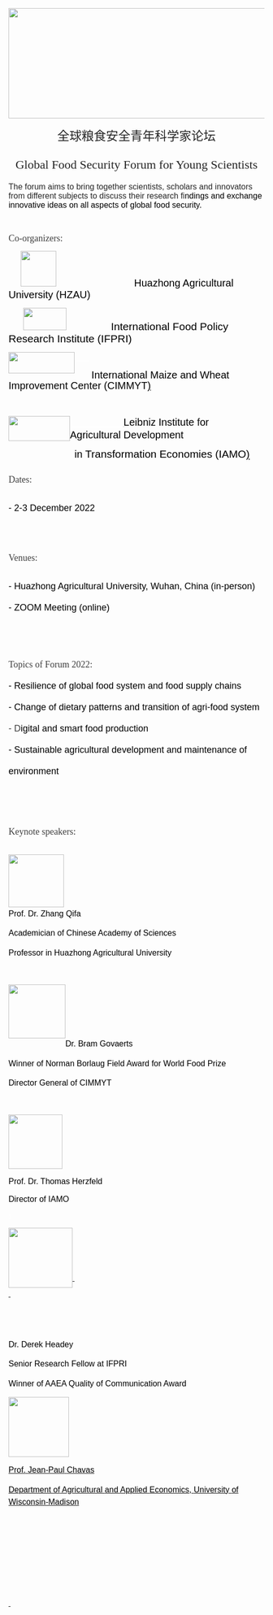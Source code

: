 <div id="vsb_content_11192_u91">
    <div id="vsb_content">
        <p style="text-align: center; line-height: 3em;"><span style="color: rgb(38, 38, 38); font-family: 微软雅黑, &quot;Microsoft YaHei&quot;; font-size: 24px;"></span></p>
        <p style="text-align: center"><img src="https://emc.hzau.edu.cn/__local/0/E5/70/C584C66A0A479E2F82D2EC3FB85_EAE72A25_BB15.jpg" width="910" height="217" vsbhref="vurl" vurl="/_vsl/0E570C584C66A0A479E2F82D2EC3FB85/EAE72A25/BB15" vheight=" 217px" vwidth=" 910px" orisrc="https://emc.hzau.edu.cn/__local/B/22/76/2699ED883AC07E2615586FEEE9D_0AF871CA_966CA.jpg" class="img_vsb_content" style="width: 910px; height: 217px;"></p>
        <p style="text-align: center; line-height: 3em;"><span style="color: rgb(38, 38, 38); font-family: 微软雅黑, &quot;Microsoft YaHei&quot;; font-size: 24px;">全球粮食安全青年科学家论坛</span><br></p>
        <p style="line-height: 3em; text-align: center;"><span style="color: rgb(38, 38, 38); font-family: &quot;arial black&quot;, &quot;avant garde&quot;; font-size: 24px;">Global Food Security Forum for Young Scientists</span></p>
        <p style="text-align: left;"><span style="color: rgb(63, 63, 63);"><span style="color: rgb(38, 38, 38); font-family: arial, helvetica, sans-serif; font-size: 16px;">The forum aims to bring together scientists, scholars and innovators from different</span> <span style="color: rgb(38, 38, 38); font-family: arial, helvetica, sans-serif; font-size: 16px;">subjects to discuss their research fi<span style="font-family: arial, helvetica, sans-serif; font-size: 16px; color: rgb(0, 0, 0);">ndings and exchange innovative ideas on all aspects of global food security.</span></span></span></p>
        <p style="text-align: left;"><span style="color: rgb(38, 38, 38); font-family: arial, helvetica, sans-serif; font-size: 16px;"><br></span></p>
        <p style="text-align: left;"><span style="color: rgb(63, 63, 63); font-family: &quot;arial black&quot;, &quot;avant garde&quot;; font-size: 18px;">Co-organizers:</span></p>
        <p><span style="color: rgb(63, 63, 63); font-family: arial, helvetica, sans-serif; font-size: 16px;"></span></p>
        <p style="text-align: left;"><a href="http://www.hzau.edu.cn/" target="_blank" style="text-decoration: none;">&nbsp; &nbsp; &nbsp;&nbsp;<img width="70" height="70" title="" alt="" src="https://emc.hzau.edu.cn/__local/B/53/48/8A7A3721AD94F4C156DEB504688_D27341E1_18633.jpeg" border="0" vspace="0" hspace="0" vwidth=" 70px" vheight=" 70px" vurl="/_vsl/B53488A7A3721AD94F4C156DEB504688/D27341E1/18633" vsbhref="vurl" orisrc="https://emc.hzau.edu.cn/__local/B/53/48/8A7A3721AD94F4C156DEB504688_D27341E1_18633.jpeg" class="img_vsb_content" style="width: 70px; height: 70px;">&nbsp; &nbsp; &nbsp; &nbsp; &nbsp; &nbsp; &nbsp; &nbsp; &nbsp; &nbsp; &nbsp; &nbsp; &nbsp; &nbsp; &nbsp; &nbsp; &nbsp; &nbsp; &nbsp; &nbsp;<span style="font-family: arial, helvetica, sans-serif; font-size: 20px; color: rgb(0, 0, 0);">Huazhong Agricultural University (HZAU)</span></a></p>
        <p style="text-align: left;"><span style="font-family: arial, helvetica, sans-serif; font-size: 21px; color: rgb(0, 0, 0); text-decoration: none;">&nbsp;</span><a href="https://www.ifpri.org/" target="_blank" style="text-decoration: none;"><span style="font-family: arial, helvetica, sans-serif; font-size: 21px; color: rgb(0, 0, 0);"> &nbsp; &nbsp;<img width="500" height="272" src="https://emc.hzau.edu.cn/__local/0/05/0C/9C51070797E9E0789BF1092DE42_AAC50BC1_8869.png" vwidth=" 85px" vheight=" 44px" vurl="/_vsl/0050C9C51070797E9E0789BF1092DE42/AAC50BC1/8869" vsbhref="vurl" orisrc="https://emc.hzau.edu.cn/__local/0/05/0C/9C51070797E9E0789BF1092DE42_AAC50BC1_8869.png" class="img_vsb_content" style="width: 85px; height: 44px;">&nbsp; &nbsp; &nbsp; &nbsp; &nbsp; &nbsp; &nbsp; &nbsp;International Food Policy Research Institute (IFPRI)</span></a></p>
        <p style="text-align: left;"><span style="font-family: arial, helvetica, sans-serif; font-size: 21px; color: rgb(0, 0, 0); text-decoration: underline;"></span></p>
        <p style="line-height: 1.5em;"><a href="https://www.cimmyt.org/" target="_blank"><img width="283" height="69" src="https://emc.hzau.edu.cn/__local/7/FB/38/32968E2F63C606853D82F787B29_C1E7CE3A_1B6A.png" vwidth=" 130px" vheight=" 42px" vurl="/_vsl/7FB3832968E2F63C606853D82F787B29/C1E7CE3A/1B6A" vsbhref="vurl" orisrc="https://emc.hzau.edu.cn/__local/7/FB/38/32968E2F63C606853D82F787B29_C1E7CE3A_1B6A.png" class="img_vsb_content" style="width: 130px; height: 42px; float: left;"></a></p>
        <p style="line-height: 1.5em;"><a href="https://www.cimmyt.org/" target="_blank" style="text-decoration: underline; color: rgb(255, 255, 255);"><span style="color: rgb(255, 255, 255);">&nbsp;</span></a><span style="text-decoration: underline; color: rgb(255, 255, 255);">&nbsp;&nbsp;&nbsp;&nbsp;&nbsp;&nbsp;</span></p>
        <p style="line-height: 1.5em;"><span style="color: rgb(0, 0, 0); text-decoration: none;"><span style="text-decoration: none; color: rgb(0, 0, 0); font-family: arial, helvetica, sans-serif; font-size: 20px;">&nbsp;&nbsp;&nbsp;</span><span style="text-decoration: none; color: rgb(63, 63, 63); font-family: arial, helvetica, sans-serif; font-size: 20px;">&nbsp; &nbsp;</span></span><a href="https://www.cimmyt.org/" target="_blank" style="font-family: arial, helvetica, sans-serif; font-size: 20px; color: rgb(0, 0, 0); text-decoration: none;"><span style="font-family: arial, helvetica, sans-serif; font-size: 20px; color: rgb(0, 0, 0);">International Maize and Wheat Improvement Center (CIMMYT</span></a><span style="font-family: arial, helvetica, sans-serif; font-size: 20px; color: rgb(0, 0, 0); text-decoration: underline;">)</span></p>
        <p style="line-height: 1.5em;"><span style="color: rgb(0, 0, 0); text-decoration: none;">&nbsp;</span></p>
        <p style="line-height: 1.5em;"><span style="font-size: 21px; color: rgb(0, 0, 0); text-decoration: underline;"></span></p>
        <p style="line-height: 1.75em;"><a href="https://www.iamo.de/en/" target="_blank" style="font-family: arial, helvetica, sans-serif; font-size: 20px; color: rgb(0, 0, 0); text-decoration: underline;"><span style="font-family: arial, helvetica, sans-serif; font-size: 20px; color: rgb(0, 0, 0);"><img width="250" height="115" src="https://emc.hzau.edu.cn/__local/A/FB/C9/DEEAFA992EDC1F7E6A008BEC95F_D020A6BC_4D25.png" vwidth=" 121px" vheight=" 49px" vurl="/_vsl/AFBC9DEEAFA992EDC1F7E6A008BEC95F/D020A6BC/4D25" vsbhref="vurl" orisrc="https://emc.hzau.edu.cn/__local/A/FB/C9/DEEAFA992EDC1F7E6A008BEC95F_D020A6BC_4D25.png" class="img_vsb_content" style="width: 121px; height: 49px; float: left;"><span style="text-decoration: underline; font-family: arial, helvetica, sans-serif; font-size: 20px; color: rgb(255, 255, 255);">&nbsp; &nbsp; &nbsp; &nbsp; &nbsp; &nbsp; &nbsp; &nbsp; &nbsp; &nbsp;</span></span></a><a href="https://www.iamo.de/en/" target="_blank" style="text-decoration: none;"><span style="text-decoration: none; font-size: 20px; font-family: arial, helvetica, sans-serif; color: rgb(0, 0, 0);">Leibniz</span><span style="font-size: 20px; font-family: arial, helvetica, sans-serif;"> <span style="text-decoration: none; font-size: 20px; font-family: arial, helvetica, sans-serif; color: rgb(0, 0, 0);">Institute</span>&nbsp;f<span style="text-decoration: none; font-size: 20px; font-family: arial, helvetica, sans-serif; color: rgb(0, 0, 0);">or</span> <span style="text-decoration: none; font-size: 20px; font-family: arial, helvetica, sans-serif; color: rgb(0, 0, 0);">Agricultural</span></span><span style="text-decoration: none; font-family: arial, helvetica, sans-serif; font-size: 20px;">&nbsp;</span><span style="text-decoration: none; font-family: arial, helvetica, sans-serif; font-size: 20px; color: rgb(0, 0, 0);">Development</span></a></p>
        <p style="line-height: 1.75em;"><span style="text-decoration: none;"><span style="text-decoration: none; color: rgb(0, 0, 0);">&nbsp; &nbsp; &nbsp; &nbsp; &nbsp; &nbsp; &nbsp; &nbsp; &nbsp; &nbsp; &nbsp; &nbsp; &nbsp; &nbsp; &nbsp; &nbsp; &nbsp;</span></span><a href="https://www.iamo.de/en/" target="_blank" style="font-family: arial, helvetica, sans-serif; font-size: 20px; color: rgb(0, 0, 0); text-decoration: none;"><span style="font-family: arial, helvetica, sans-serif; font-size: 20px; color: rgb(0, 0, 0);">in&nbsp;<span style="color: rgb(0, 0, 0); font-family: arial, helvetica, sans-serif; font-size: 21px;">Transformation Economies (IAMO</span></span></a><a href="https://www.iamo.de/en/" target="_blank" style="font-family: arial, helvetica, sans-serif; font-size: 21px; color: rgb(0, 0, 0); text-decoration: underline;"><span style="font-size: 21px; color: rgb(0, 0, 0);">)</span></a></p>
        <p style="line-height: 3em;"><span style="color: rgb(63, 63, 63); font-family: &quot;arial black&quot;, &quot;avant garde&quot;; font-size: 18px;">Dates: </span></p>
        <p style="line-height: 3em;"><span style="color: rgb(63, 63, 63); font-family: arial, helvetica, sans-serif; font-size: 18px;"><span style="color: rgb(0, 0, 0); font-family: &quot;arial black&quot;, &quot;avant garde&quot;; font-size: 16px;"></span><span style="color: rgb(0, 0, 0); font-family: arial, helvetica, sans-serif; font-size: 16px;"><span style="color: rgb(127, 127, 127); font-family: &quot;arial black&quot;, &quot;avant garde&quot;; font-size: 16px;"></span><span style="color: rgb(0, 0, 0); font-family: arial, helvetica, sans-serif; font-size: 18px;">- <span style="font-family: arial, helvetica, sans-serif; font-size: 18px; color: rgb(0, 0, 0);">2-3 December 2022</span></span></span></span></p>
        <p style="line-height: 3em;"><span style="color: rgb(63, 63, 63); font-family: &quot;arial black&quot;, &quot;avant garde&quot;; font-size: 18px;"><span style="color: rgb(63, 63, 63); font-family: &quot;arial black&quot;, &quot;avant garde&quot;; font-size: 18px; text-decoration: none;"></span><br>Venues: </span></p>
        <p style="line-height: 3em;"><span style="color: rgb(63, 63, 63); font-family: arial, helvetica, sans-serif; font-size: 18px;"><span style="color: rgb(31, 73, 125); font-family: &quot;arial black&quot;, &quot;avant garde&quot;; font-size: 16px;"></span><span style="font-family: arial, helvetica, sans-serif; font-size: 18px; color: rgb(0, 0, 0);">-</span> <span style="font-family: arial, helvetica, sans-serif; font-size: 18px; color: rgb(0, 0, 0);">Huazhong Agricultural University, Wuhan, China (in-person)</span><br><span style="font-family: arial, helvetica, sans-serif; font-size: 18px; color: rgb(0, 0, 0);">-</span> <span style="font-family: arial, helvetica, sans-serif; font-size: 18px; color: rgb(0, 0, 0);">ZOOM Meeting (online)</span></span></p>
        <p style="line-height: 3em;"><span style="color: rgb(89, 89, 89); font-family: arial, helvetica, sans-serif; font-size: 18px;"><br></span></p>
        <p style="line-height: 3em;"><span style="color: rgb(63, 63, 63); font-family: arial, helvetica, sans-serif; font-size: 18px;"><span style="font-family: &quot;arial black&quot;, &quot;avant garde&quot;; font-size: 18px;">Topics of Forum 2022:</span><span style="font-family: arial, helvetica, sans-serif; font-size: 18px;"><br><span style="font-family: arial, helvetica, sans-serif; font-size: 18px; color: rgb(0, 0, 0);">- Resilience of global food system and food supply chains</span><br><span style="font-family: arial, helvetica, sans-serif; font-size: 18px; color: rgb(0, 0, 0);">- C</span><span style="font-family: arial, helvetica, sans-serif; font-size: 18px; color: rgb(0, 0, 0);">hange of d<span style="font-family: 微软雅黑, &quot;Microsoft YaHei&quot;; font-size: 18px;"></span>ietary patterns and transition of agri-food system</span><br>- D<span style="font-family: arial, helvetica, sans-serif; font-size: 18px; color: rgb(0, 0, 0);">igital and smart food production</span><br><span style="font-family: arial, helvetica, sans-serif; font-size: 18px; color: rgb(0, 0, 0);">- Sustainable agricultural development and maintenance of environment</span></span></span></p>
        <p style="line-height: 3em;"><span style="color: rgb(0, 0, 0); font-family: arial, helvetica,sans-serif; font-size: 18px;"><br></span></p>
        <p style="line-height: 4em;"><span style="color: rgb(63, 63, 63); font-family: &quot;arial black&quot;, &quot;avant garde&quot;; font-size: 18px;">Keynote speakers:<span style="color: rgb(255, 255, 255); font-family: 宋体,SimSun; font-size: 10px;"><strong><span style="font-family: 宋体,SimSun; font-size: 10px;"><br></span></strong></span></span></p>
        <p style="text-align: left; line-height: 1.5em;"><span style="color: rgb(0, 0, 0); font-family: arial black,avant garde; font-size: 18px;">&nbsp; <a href="https://qifa.hzau.edu.cn/" target="_blank"><img width="238" height="210" src="https://emc.hzau.edu.cn/__local/D/86/29/09ECD18BBA2CD7432A3FE1B6DB8_FA94EBF8_14D57.png" vwidth=" 109px" vheight=" 104px" vurl="/_vsl/D862909ECD18BBA2CD7432A3FE1B6DB8/FA94EBF8/14D57" vsbhref="vurl" orisrc="https://emc.hzau.edu.cn/__local/D/86/29/09ECD18BBA2CD7432A3FE1B6DB8_FA94EBF8_14D57.png" class="img_vsb_content" style="width: 109px; height: 104px; float: left;"></a>&nbsp;&nbsp;&nbsp;&nbsp;&nbsp;</span></p>
        <p style="text-align: left; line-height: 1.5em;"><span style="color: rgb(0, 0, 0); font-family: arial black,avant garde; font-size: 18px;"><br></span></p>
        <p style="line-height: 1.5em;"><span style="color: rgb(0, 0, 0); font-family: arial, helvetica, sans-serif; font-size: 18px;"></span></p>
        <p style="text-align: left; line-height: 1.5em;">&nbsp;</p>
        <p style="line-height: 1.5em;"><span style="color: rgb(0, 0, 0); font-family: arial, helvetica, sans-serif; font-size: 18px;"></span></p>
        <p style="line-height: 1.75em;"><a href="https://qifa.hzau.edu.cn/" target="_blank" style="text-decoration: none;"><span style="text-decoration: none; font-family: arial, helvetica, sans-serif; font-size: 16px; color: rgb(0, 0, 0);">Prof. Dr.</span><span style="color: rgb(63, 63, 63); font-family: arial, helvetica, sans-serif; font-size: 16px;"> <span style="text-decoration: none; font-family: arial, helvetica, sans-serif; font-size: 16px; color: rgb(0, 0, 0);">Zhang</span> <span style="text-decoration: none; font-family: arial, helvetica, sans-serif; font-size: 16px; color: rgb(0, 0, 0);">Qifa</span></span></a></p>
        <p style="text-align: left; line-height: 1.75em;"><a href="https://qifa.hzau.edu.cn/" target="_blank" style="text-decoration: none;"><span style="text-decoration: none; font-family: arial, helvetica, sans-serif; font-size: 16px; color: rgb(0, 0, 0);">A<span style="text-decoration: none; font-family: arial, helvetica, sans-serif; font-size: 16px; color: rgb(0, 0, 0);">cademician </span></span><span style="text-decoration: none; font-family: arial, helvetica, sans-serif; font-size: 16px; color: rgb(0, 0, 0);">of Chinese Academy of Sciences&nbsp;</span></a></p>
        <p style="text-align: left; line-height: 1.75em;"><a href="https://qifa.hzau.edu.cn/" target="_blank" style="text-decoration: none;"><span style="text-decoration: none; font-family: arial, helvetica, sans-serif; font-size: 16px; color: rgb(0, 0, 0);">P<span style="text-decoration: none; font-family: arial, helvetica, sans-serif; font-size: 16px; color: rgb(0, 0, 0);">r</span></span><span style="color: rgb(63, 63, 63); font-family: arial, helvetica, sans-serif; font-size: 16px;"><span style="text-decoration: none; font-family: arial, helvetica, sans-serif; font-size: 16px; color: rgb(0, 0, 0);">ofessor in Huazhong Agricultural</span> <span style="text-decoration: none; font-family: arial, helvetica, sans-serif; font-size: 16px; color: rgb(0, 0, 0);">University</span></span></a></p>
        <p style="line-height: 1.5em;">&nbsp;<span style="font-size: 18px;">&nbsp; &nbsp; &nbsp; &nbsp; &nbsp; &nbsp; &nbsp;</span></p>
        <p style="text-align: left; line-height: 1.5em;"><span style="font-family: Arial;"><a href="https://www.cimmyt.org/people/bram-govaerts/" target="_blank"><span style="color: rgb(0, 0, 0); font-family: arial black,avant garde; font-size: 18px;"><img width="298" height="263" src="https://emc.hzau.edu.cn/__local/5/8A/D6/C9627F46FC9DEC9D850F3CD8C4A_CB53CBAC_147D9.png" vwidth=" 112px" vheight=" 106px" vurl="/_vsl/58AD6C9627F46FC9DEC9D850F3CD8C4A/CB53CBAC/147D9" vsbhref="vurl" orisrc="https://emc.hzau.edu.cn/__local/5/8A/D6/C9627F46FC9DEC9D850F3CD8C4A_CB53CBAC_147D9.png" class="img_vsb_content" style="width: 112px; height: 106px; float: left;"></span></a><span style="font-family: Arial; text-decoration: none;"><strong><span style="font-size: 18px; text-decoration: none;">&nbsp;&nbsp;&nbsp;&nbsp;&nbsp;&nbsp;&nbsp;</span></strong></span></span></p>
        <p style="text-align: left; line-height: 1.5em;"><span style="font-family: Arial; text-decoration: none;"><strong><span style="font-size: 18px; text-decoration: none;"><br></span></strong></span></p>
        <p style="text-align: left; line-height: 1.5em;"><span style="font-family: Arial; text-decoration: none;"><strong><span style="font-size: 18px; text-decoration: none;"><br></span></strong></span></p>
        <p style="text-align: left; line-height: 1.75em;"><a href="https://www.cimmyt.org/people/bram-govaerts/" target="_blank" style="text-decoration: none;"><span style="text-decoration: none; font-family: arial, helvetica, sans-serif; font-size: 16px; color: rgb(0, 0, 0);">Dr.&nbsp;</span><span style="color: rgb(63, 63, 63); font-family: arial, helvetica, sans-serif; font-size: 16px;"><span style="text-decoration: none; font-family: arial, helvetica, sans-serif; font-size: 16px; color: rgb(0, 0, 0);">Bram</span> <span style="text-decoration: none; font-family: arial, helvetica, sans-serif; font-size: 16px; color: rgb(0, 0, 0);">Govaerts<span style="font-family: arial, helvetica, sans-serif; font-size: 16px;">&nbsp;</span></span><br></span></a></p>
        <p style="text-align: left; line-height: 1.75em;"><a href="https://www.cimmyt.org/people/bram-govaerts/" target="_blank" style="text-decoration: none;"><span style="text-decoration: none; font-family: arial, helvetica, sans-serif; font-size: 16px; color: rgb(0, 0, 0);">Winner&nbsp;</span><span style="color: rgb(63, 63, 63); font-family: arial, helvetica, sans-serif; font-size: 16px;"><span style="text-decoration: none; font-family: arial, helvetica, sans-serif; font-size: 16px; color: rgb(0, 0, 0);">of Norman</span> <span style="text-decoration: none; font-family: arial, helvetica, sans-serif; font-size: 16px; color: rgb(0, 0, 0);">Borlaug</span> <span style="text-decoration: none; font-family: arial, helvetica, sans-serif; font-size: 16px; color: rgb(0, 0, 0);">Field</span> <span style="text-decoration: none; font-family: arial, helvetica, sans-serif; font-size: 16px; color: rgb(0, 0, 0);">Award </span><span style="text-decoration: none; font-family: arial, helvetica, sans-serif; font-size: 16px; color: rgb(0, 0, 0);">for World Food Prize</span></span></a></p>
        <p style="text-align: left; line-height: 1.75em;"><a href="https://www.cimmyt.org/people/bram-govaerts/" target="_blank" style="text-decoration: none;"><span style="text-decoration: none; font-family: arial, helvetica, sans-serif; font-size: 16px; color: rgb(0, 0, 0);">Director General</span><span style="color: rgb(63, 63, 63); font-family: arial, helvetica, sans-serif; font-size: 16px;"> <span style="text-decoration: none; font-family: arial, helvetica, sans-serif; font-size: 16px; color: rgb(0, 0, 0);">of</span> <span style="text-decoration: none; font-family: arial, helvetica, sans-serif; font-size: 16px; color: rgb(0, 0, 0);">CIMMYT</span></span></a></p>
        <p style="text-align: left; line-height: 1.5em;"><span style="font-family: arial, helvetica, sans-serif; font-size: 18px; text-decoration: none;"><br></span></p>
        <p style="text-align: left; line-height: normal;"><a href="https://www.iamo.de/en/institute/staff/details/herzfeld/" target="_blank"><span style="color: rgb(0, 0, 0); font-family: arial, helvetica,sans-serif; font-size: 18px;"><img width="130" height="113" src="https://emc.hzau.edu.cn/__local/1/22/CE/DB642A863E81FA2A51CD418AF3D_1DB475D5_82D3.png" vwidth=" 106px" vheight=" 107px" vurl="/_vsl/122CEDB642A863E81FA2A51CD418AF3D/1DB475D5/82D3" vsbhref="vurl" orisrc="https://emc.hzau.edu.cn/__local/1/22/CE/DB642A863E81FA2A51CD418AF3D_1DB475D5_82D3.png" class="img_vsb_content" style="width: 106px; height: 107px; display: inline;"></span></a></p>
        <p style="text-align: left; line-height: 1.5em;"><a href="https://www.iamo.de/en/institute/staff/details/herzfeld/" target="_blank" style="text-decoration: none;"><span style="text-decoration: none; font-family: arial, helvetica, sans-serif; font-size: 16px; color: rgb(0, 0, 0);">Prof.</span><span style="color: rgb(63, 63, 63); font-family: arial, helvetica, sans-serif; font-size: 16px;"> <span style="text-decoration: none; font-family: arial, helvetica, sans-serif; font-size: 16px; color: rgb(0, 0, 0);">Dr.</span> <span style="text-decoration: none; font-family: arial, helvetica, sans-serif; font-size: 16px; color: rgb(0, 0, 0);">Thomas</span> <span style="text-decoration: none; font-family: arial, helvetica, sans-serif; font-size: 16px; color: rgb(0, 0, 0);">Herzfeld</span></span></a></p>
        <p style="text-align: left; line-height: 1.5em;"><a href="https://www.iamo.de/en/institute/staff/details/herzfeld/" target="_blank" style="text-decoration: none;"><span style="text-decoration: none; font-family: arial, helvetica, sans-serif; font-size: 16px; color: rgb(0, 0, 0);">Director</span><span style="color: rgb(63, 63, 63); font-family: arial, helvetica, sans-serif; font-size: 16px;"> <span style="text-decoration: none; font-family: arial, helvetica, sans-serif; font-size: 16px; color: rgb(0, 0, 0);">of</span> <span style="text-decoration: none; font-family: arial, helvetica, sans-serif; font-size: 16px; color: rgb(0, 0, 0);">IAMO</span></span></a></p>
        <p style="text-align: left; line-height: normal;"><span style="color: rgb(255, 255, 255); font-family: arial, helvetica, sans-serif; font-size: 10px;">1</span><span style="color: rgb(63, 63, 63); font-family: arial, helvetica, sans-serif; font-size: 16px;"><br></span></p>
        <p style="line-height: normal;"><a href="https://www.ifpri.org/profile/derek-headey" target="_blank"><span style="font-family: Arial;"><img width="126" height="118" src="https://emc.hzau.edu.cn/__local/F/8D/81/927A708B829A3F1015D4A88FB60_7E851FF7_2DF70.png" vwidth=" 126px" vheight=" 118px" vurl="/_vsl/F8D81927A708B829A3F1015D4A88FB60/7E851FF7/2DF70" vsbhref="vurl" orisrc="https://emc.hzau.edu.cn/__local/F/8D/81/927A708B829A3F1015D4A88FB60_7E851FF7_2DF70.png" class="img_vsb_content" style="width: 126px; height: 118px; float: left;"></span></a><a href="https://www.ifpri.org/profile/derek-headey" target="_blank"><span style="font-family: Arial;"><br></span></a></p>
        <p style="line-height: normal;"><a href="https://www.ifpri.org/profile/derek-headey" target="_blank"><span style="font-family: Arial;"><br></span></a></p>
        <p style="line-height: normal;"><a href="https://www.ifpri.org/profile/derek-headey" target="_blank"><span style="font-family: Arial;"><br></span></a></p>
        <p style="line-height: normal;"><a href="https://www.ifpri.org/profile/derek-headey" target="_blank">&nbsp;</a></p>
        <p style="line-height: normal;"><a href="https://www.ifpri.org/profile/derek-headey" target="_blank">&nbsp;</a></p>
        <p style="line-height: normal;">&nbsp;</p>
        <p style="line-height: 1.5em;"><a href="https://www.ifpri.org/profile/derek-headey" target="_blank"><span style="color: rgb(63, 63, 63); font-family: Arial; font-size: 16px;"><br></span></a></p>
        <p style="line-height: 1.75em;"><a href="https://www.ifpri.org/profile/derek-headey" target="_blank" style="text-decoration: none;"><span style="text-decoration: none; font-family: Arial; font-size: 16px; color: rgb(0, 0, 0);">Dr.&nbsp;</span><span style="color: rgb(63, 63, 63); font-family: Arial; font-size: 16px;"><span style="text-decoration: none; font-family: Arial; font-size: 16px; color: rgb(0, 0, 0);">Derek</span> <span style="text-decoration: none; font-family: Arial; font-size: 16px; color: rgb(0, 0, 0);">Headey</span></span></a></p>
        <p style="line-height: 1.75em;"><a href="https://www.ifpri.org/profile/derek-headey" target="_blank" style="text-decoration: none;"><span style="text-decoration: none; font-family: Arial; font-size: 16px; color: rgb(0, 0, 0);">Senior</span><span style="color: rgb(63, 63, 63); font-family: Arial; font-size: 16px;"> <span style="text-decoration: none; font-family: Arial; font-size: 16px; color: rgb(0, 0, 0);">Research</span> <span style="text-decoration: none; font-family: Arial; font-size: 16px; color: rgb(0, 0, 0);">Fellow</span> <span style="text-decoration: none; font-family: Arial; font-size: 16px; color: rgb(0, 0, 0);">at</span> <span style="text-decoration: none; font-family: Arial; font-size: 16px; color: rgb(0, 0, 0);">IFPRI</span></span></a></p>
        <p style="line-height: 1.75em;"><a href="https://www.ifpri.org/profile/derek-headey" target="_blank" style="text-decoration: none;"><span style="text-decoration: none; font-family: Arial; font-size: 16px; color: rgb(0, 0, 0);">Winner</span><span style="color: rgb(63, 63, 63); font-family: Arial; font-size: 16px;"> <span style="text-decoration: none; font-family: Arial; font-size: 16px; color: rgb(0, 0, 0);">of</span> <span style="text-decoration: none; font-family: Arial; font-size: 16px; color: rgb(0, 0, 0);">AAEA</span> <span style="text-decoration: none; font-family: Arial; font-size: 16px; color: rgb(0, 0, 0);">Quality</span> <span style="text-decoration: none; font-family: Arial; font-size: 16px; color: rgb(0, 0, 0);">of</span> <span style="text-decoration: none; font-family: Arial; font-size: 16px; color: rgb(0, 0, 0);">Communication</span> <span style="text-decoration: none; font-family: Arial; font-size: 16px; color: rgb(0, 0, 0);">Award</span></span></a></p>
        <p style="line-height: 1.75em;"><a href="https://africa.wisc.edu/staff/chavas-jean-paul/" target="_blank"><img src="https://emc.hzau.edu.cn/__local/D/3D/3D/2BBD0A9A2A3DCABBE552F715072_CBE17FE5_A214.png" width="119" height="118" vsbhref="vurl" vurl="/_vsl/D3D3D2BBD0A9A2A3DCABBE552F715072/CBE17FE5/A214" vheight=" 118px" vwidth=" 119px" orisrc="https://emc.hzau.edu.cn/__local/D/3D/3D/2BBD0A9A2A3DCABBE552F715072_CBE17FE5_A214.png" class="img_vsb_content" style="width: 119px; height: 118px;"></a></p>
        <p style="line-height: 1.75em;"><a href="https://africa.wisc.edu/staff/chavas-jean-paul/" target="_blank"><span style="font-size: 16px; font-family: arial, helvetica, sans-serif; color: rgb(0, 0, 0);">Prof.</span><span style="font-size: 16px; font-family: arial, helvetica, sans-serif;"> <span style="font-size: 16px; font-family: arial, helvetica, sans-serif; color: rgb(0, 0, 0);">Jean-Paul</span> <span style="font-size: 16px; font-family: arial, helvetica, sans-serif; color: rgb(0, 0, 0);">Chavas</span></span></a></p>
        <p style="line-height: 1.75em;"><a href="https://africa.wisc.edu/staff/chavas-jean-paul/" target="_blank"><span style="font-size: 16px; font-family: arial, helvetica, sans-serif; color: rgb(0, 0, 0);">Department&nbsp;</span><span style="font-size: 16px; font-family: arial, helvetica, sans-serif;"><span style="font-size: 16px; font-family: arial, helvetica, sans-serif; color: rgb(0, 0, 0);">of</span> <span style="font-size: 16px; font-family: arial, helvetica, sans-serif; color: rgb(0, 0, 0);">Agricultural</span> <span style="font-size: 16px; font-family: arial, helvetica, sans-serif; color: rgb(0, 0, 0);">and</span> <span style="font-size: 16px; font-family: arial, helvetica, sans-serif; color: rgb(0, 0, 0);">Applied</span> <span style="font-size: 16px; font-family: arial, helvetica, sans-serif; color: rgb(0, 0, 0);">Economics,</span> <span style="font-size: 16px; font-family: arial, helvetica, sans-serif; color: rgb(0, 0, 0);">University</span> <span style="font-size: 16px; font-family: arial, helvetica, sans-serif; color: rgb(0, 0, 0);">of</span> <span style="font-size: 16px; font-family: arial, helvetica, sans-serif; color: rgb(0, 0, 0);">Wisconsin-Madison</span></span></a></p>
        <p><span style="color: rgb(63, 63, 63); font-family: arial, helvetica, sans-serif;">&nbsp;</span></p>
        <p><span style="color: rgb(63, 63, 63);"><strong><span style="color: rgb(0, 0, 0); font-family: arial, helvetica,sans-serif; font-size: 18px;"><br></span></strong></span></p>
        <p>&nbsp; &nbsp;&nbsp; &nbsp;&nbsp;&nbsp;&nbsp; &nbsp;&nbsp;&nbsp;&nbsp; &nbsp;</p>
        <p>&nbsp;</p>
        <p>&nbsp;</p>
        <p style="text-align: left; line-height: 2em;"><strong><span style="color: rgb(0, 0, 0); font-family: arial, helvetica,sans-serif; font-size: 18px;"></span></strong></p>
        <p style="text-align: left; line-height: 2em;"><a href="https://www.iamo.de/en/institute/staff/details/herzfeld/" target="_blank">&nbsp;</a></p>
        <p style="text-align: left; line-height: 2em;">&nbsp;</p>
        <p style="text-align: left;"><span style="color: rgb(0, 0, 0); font-family: arial, helvetica,sans-serif; font-size: 18px;"><br></span></p>
        <p>&nbsp;</p>
    </div>
</div>
